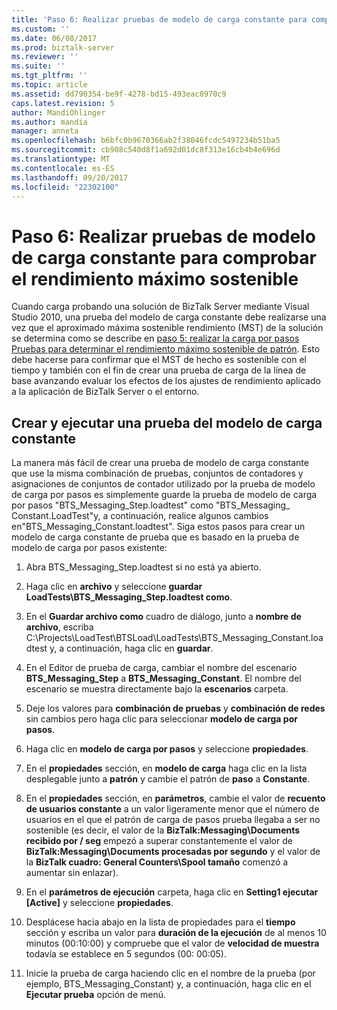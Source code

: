 ```yaml
---
title: 'Paso 6: Realizar pruebas de modelo de carga constante para comprobar el rendimiento máximo sostenible | Documentos de Microsoft'
ms.custom: ''
ms.date: 06/08/2017
ms.prod: biztalk-server
ms.reviewer: ''
ms.suite: ''
ms.tgt_pltfrm: ''
ms.topic: article
ms.assetid: dd790354-be9f-4278-bd15-493eac8970c9
caps.latest.revision: 5
author: MandiOhlinger
ms.author: mandia
manager: anneta
ms.openlocfilehash: b6bfc0b9670366ab2f38046fcdc5497234b51ba5
ms.sourcegitcommit: cb908c540d8f1a692d01dc8f313e16cb4b4e696d
ms.translationtype: MT
ms.contentlocale: es-ES
ms.lasthandoff: 09/20/2017
ms.locfileid: "22302100"
---
```

# <a name="step-6-perform-constant-load-pattern-tests-to-verify-maximum-sustainable-throughput"></a>Paso 6: Realizar pruebas de modelo de carga constante para comprobar el rendimiento máximo sostenible
Cuando carga probando una solución de BizTalk Server mediante Visual Studio 2010, una prueba del modelo de carga constante debe realizarse una vez que el aproximado máxima sostenible rendimiento (MST) de la solución se determina como se describe en [paso 5: realizar la carga por pasos Pruebas para determinar el rendimiento máximo sostenible de patrón](../technical-guides/step-5-complete-step-load-tests-to-determine-maximum-sustainable-throughput.md). Esto debe hacerse para confirmar que el MST de hecho es sostenible con el tiempo y también con el fin de crear una prueba de carga de la línea de base avanzando evaluar los efectos de los ajustes de rendimiento aplicado a la aplicación de BizTalk Server o el entorno.  
  
## <a name="create-and-run-a-constant-load-pattern-test"></a>Crear y ejecutar una prueba del modelo de carga constante  
 La manera más fácil de crear una prueba de modelo de carga constante que use la misma combinación de pruebas, conjuntos de contadores y asignaciones de conjuntos de contador utilizado por la prueba de modelo de carga por pasos es simplemente guarde la prueba de modelo de carga por pasos "BTS_Messaging_Step.loadtest" como "BTS_Messaging_ Constant.LoadTest"y, a continuación, realice algunos cambios en"BTS_Messaging_Constant.loadtest". Siga estos pasos para crear un modelo de carga constante de prueba que es basado en la prueba de modelo de carga por pasos existente:  
  
1.  Abra BTS_Messaging_Step.loadtest si no está ya abierto.  
  
2.  Haga clic en **archivo** y seleccione **guardar LoadTests\BTS_Messaging_Step.loadtest como**.  
  
3.  En el **Guardar archivo como** cuadro de diálogo, junto a **nombre de archivo**, escriba C:\Projects\LoadTest\BTSLoad\LoadTests\BTS_Messaging_Constant.loadtest y, a continuación, haga clic en **guardar**.  
  
4.  En el Editor de prueba de carga, cambiar el nombre del escenario **BTS_Messaging_Step** a **BTS_Messaging_Constant**. El nombre del escenario se muestra directamente bajo la **escenarios** carpeta.  
  
5.  Deje los valores para **combinación de pruebas** y **combinación de redes** sin cambios pero haga clic para seleccionar **modelo de carga por pasos**.  
  
6.  Haga clic en **modelo de carga por pasos** y seleccione **propiedades**.  
  
7.  En el **propiedades** sección, en **modelo de carga** haga clic en la lista desplegable junto a **patrón** y cambie el patrón de **paso** a **Constante**.  
  
8.  En el **propiedades** sección, en **parámetros**, cambie el valor de **recuento de usuarios constante** a un valor ligeramente menor que el número de usuarios en el que el patrón de carga de pasos prueba llegaba a ser no sostenible (es decir, el valor de la **BizTalk:Messaging\Documents recibido por / seg** empezó a superar constantemente el valor de **BizTalk:Messaging\Documents procesadas por segundo** y el valor de la **BizTalk cuadro: General Counters\Spool tamaño** comenzó a aumentar sin enlazar).  
  
9. En el **parámetros de ejecución** carpeta, haga clic en **Setting1 ejecutar [Active]** y seleccione **propiedades**.  
  
10. Desplácese hacia abajo en la lista de propiedades para el **tiempo** sección y escriba un valor para **duración de la ejecución** de al menos 10 minutos (00:10:00) y compruebe que el valor de **velocidad de muestra** todavía se establece en 5 segundos (00: 00:05).  
  
11. Inicie la prueba de carga haciendo clic en el nombre de la prueba (por ejemplo, BTS_Messaging_Constant) y, a continuación, haga clic en el **Ejecutar prueba** opción de menú.